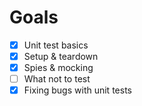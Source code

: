 # Goals

- [x] Unit test basics
- [x] Setup & teardown
- [x] Spies & mocking
- [ ] What not to test
- [x] Fixing bugs with unit tests
